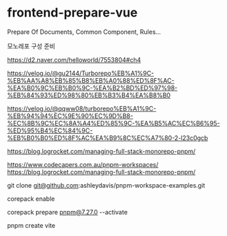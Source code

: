 # frontend-prepare-vue
Prepare Of Documents, Common Component, Rules...

모노레포 구성 준비

https://d2.naver.com/helloworld/7553804#ch4

https://velog.io/@gu2144/Turborepo%EB%A1%9C-%EB%AA%A8%EB%85%B8%EB%A0%88%ED%8F%AC-%EA%B0%9C%EB%B0%9C-%EA%B2%BD%ED%97%98-%EB%84%93%ED%98%80%EB%B3%B4%EA%B8%B0

https://velog.io/@qqww08/turborepo%EB%A1%9C-%EB%94%94%EC%9E%90%EC%9D%B8-%EC%8B%9C%EC%8A%A4%ED%85%9C-%EA%B5%AC%EC%B6%95-%ED%95%B4%EC%84%9C-%EB%B0%B0%ED%8F%AC%EA%B9%8C%EC%A7%80-2-l23c0gcb



https://blog.logrocket.com/managing-full-stack-monorepo-pnpm/

https://www.codecapers.com.au/pnpm-workspaces/
https://blog.logrocket.com/managing-full-stack-monorepo-pnpm/

git clone git@github.com:ashleydavis/pnpm-workspace-examples.git



corepack enable

corepack prepare pnpm@7.27.0 --activate

pnpm create vite